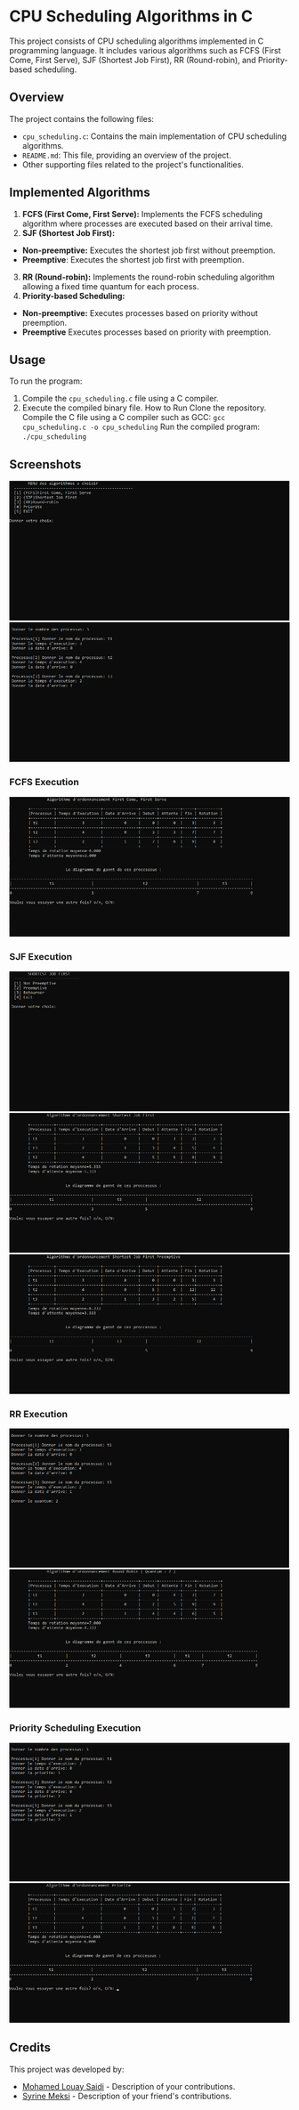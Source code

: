 # CPU Scheduling Algorithms in C
This project consists of CPU scheduling algorithms implemented in C programming language. It includes various algorithms such as FCFS (First Come, First Serve), SJF (Shortest Job First), RR (Round-robin), and Priority-based scheduling.

## Overview
The project contains the following files:

- `cpu_scheduling.c`: Contains the main implementation of CPU scheduling algorithms.
- `README.md`: This file, providing an overview of the project.
- Other supporting files related to the project's functionalities.
## Implemented Algorithms
1. **FCFS (First Come, First Serve):** Implements the FCFS scheduling algorithm where processes are executed based on their arrival time.
2. **SJF (Shortest Job First):**
- **Non-preemptive:** Executes the shortest job first without preemption.
- **Preemptive**: Executes the shortest job first with preemption.
3. **RR (Round-robin):** Implements the round-robin scheduling algorithm allowing a fixed time quantum for each process.
4. **Priority-based Scheduling:**
- **Non-preemptive:** Executes processes based on priority without preemption.
- **Preemptive** Executes processes based on priority with preemption.
## Usage
To run the program:

1. Compile the `cpu_scheduling.c` file using a C compiler.
2. Execute the compiled binary file.
How to Run
Clone the repository.
Compile the C file using a C compiler such as GCC: `gcc cpu_scheduling.c -o cpu_scheduling`
Run the compiled program: `./cpu_scheduling`
## Screenshots
![Start Menu](Screenshots/startmenu.png)
![Input](Screenshots/input.png)
### FCFS Execution
![FCFS/FIFO](Screenshots/fcfs-fifo.png)
### SJF Execution
![SJF Menu](Screenshots/menusjf.png)
![SJF with priority](Screenshots/sjf1.png)
![SJF without priority](Screenshots/sjf2.png)
### RR Execution
![RR Input](Screenshots/inputrr.png)
![RR](Screenshots/rr.png)
### Priority Scheduling Execution
![Priority Input](Screenshots/inputprio.png)
![Priority](Screenshots/prio.png)
## Credits

This project was developed by:
- [Mohamed Louay Saidi](https://github.com/MohamedLouaySaidi) - Description of your contributions.
- [Syrine Meksi](https://github.com/MeksiSyrine) - Description of your friend's contributions.
